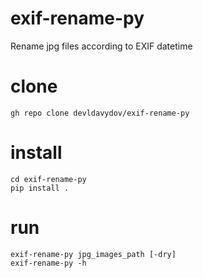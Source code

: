 # exif-rename-py
Rename jpg files according to EXIF datetime

# clone
```
gh repo clone devldavydov/exif-rename-py
```

# install
```
cd exif-rename-py
pip install .
```

# run
```
exif-rename-py jpg_images_path [-dry]
exif-rename-py -h
```